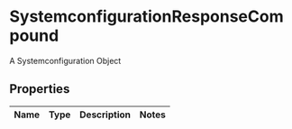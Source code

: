

# SystemconfigurationResponseCompound

A Systemconfiguration Object

## Properties

| Name | Type | Description | Notes |
|------------ | ------------- | ------------- | -------------|



